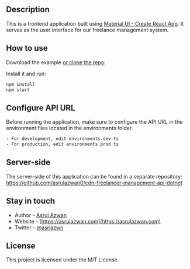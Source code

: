 ## Description

This is a frontend application built using [Material UI - Create React App](https://github.com/mui/material-ui/tree/master/examples/material-ui-cra-styled-components-ts). It serves as the user interface for our freelance management system.

## How to use

Download the example [or clone the repo](https://github.com/asrulazwan0/cdn-freelancer-management-client-react):

Install it and run:

```bash
npm install
npm start
```

## Configure API URL

Before running the application, make sure to configure the API URL in the environment files located in the environments folder.

```bash
- For development, edit environments.dev.ts
- For production, edit environments.prod.ts
```

## Server-side
The server-side of this application can be found in a separate repository: https://github.com/asrulazwan0/cdn-freelancer-management-api-dotnet

## Stay in touch

- Author - [Asrul Azwan](https://www.linkedin.com/in/asrul-azwan)
- Website - [https://asrulazwan.com](https://asrulazwan.com)
- Twitter - [@asrlazwn](https://twitter.com/asrlazwn)

## License

This project is licensed under the MIT License.